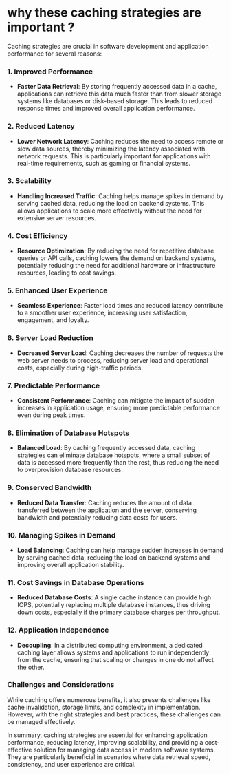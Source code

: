 # why these caching strategies are important ?

Caching strategies are crucial in software development and application performance for several reasons:

### **1. Improved Performance**

- **Faster Data Retrieval**: By storing frequently accessed data in a cache, applications can retrieve this data much faster than from slower storage systems like databases or disk-based storage. This leads to reduced response times and improved overall application performance.


### **2. Reduced Latency**

- **Lower Network Latency**: Caching reduces the need to access remote or slow data sources, thereby minimizing the latency associated with network requests. This is particularly important for applications with real-time requirements, such as gaming or financial systems.


### **3. Scalability**

- **Handling Increased Traffic**: Caching helps manage spikes in demand by serving cached data, reducing the load on backend systems. This allows applications to scale more effectively without the need for extensive server resources.


### **4. Cost Efficiency**

- **Resource Optimization**: By reducing the need for repetitive database queries or API calls, caching lowers the demand on backend systems, potentially reducing the need for additional hardware or infrastructure resources, leading to cost savings.


### **5. Enhanced User Experience**

- **Seamless Experience**: Faster load times and reduced latency contribute to a smoother user experience, increasing user satisfaction, engagement, and loyalty.


### **6. Server Load Reduction**

- **Decreased Server Load**: Caching decreases the number of requests the web server needs to process, reducing server load and operational costs, especially during high-traffic periods.


### **7. Predictable Performance**

- **Consistent Performance**: Caching can mitigate the impact of sudden increases in application usage, ensuring more predictable performance even during peak times.


### **8. Elimination of Database Hotspots**

- **Balanced Load**: By caching frequently accessed data, caching strategies can eliminate database hotspots, where a small subset of data is accessed more frequently than the rest, thus reducing the need to overprovision database resources.


### **9. Conserved Bandwidth**

- **Reduced Data Transfer**: Caching reduces the amount of data transferred between the application and the server, conserving bandwidth and potentially reducing data costs for users.


### **10. Managing Spikes in Demand**

- **Load Balancing**: Caching can help manage sudden increases in demand by serving cached data, reducing the load on backend systems and improving overall application stability.


### **11. Cost Savings in Database Operations**

- **Reduced Database Costs**: A single cache instance can provide high IOPS, potentially replacing multiple database instances, thus driving down costs, especially if the primary database charges per throughput.


### **12. Application Independence**

- **Decoupling**: In a distributed computing environment, a dedicated caching layer allows systems and applications to run independently from the cache, ensuring that scaling or changes in one do not affect the other.


### **Challenges and Considerations**

While caching offers numerous benefits, it also presents challenges like cache invalidation, storage limits, and complexity in implementation. However, with the right strategies and best practices, these challenges can be managed effectively.

In summary, caching strategies are essential for enhancing application performance, reducing latency, improving scalability, and providing a cost-effective solution for managing data access in modern software systems. They are particularly beneficial in scenarios where data retrieval speed, consistency, and user experience are critical.